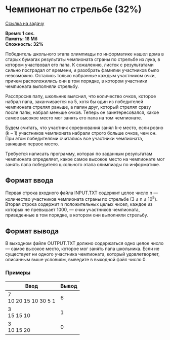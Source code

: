 <h1 class="title">Чемпионат по стрельбе (32%)</h1>
<p><a href="https://acmp.ru/index.asp?main=task&id_task=799" target="_blank">Ссылка на задачу</a></p>
<p><b>Время: 1 сек.<br>Память: 16 Мб<br>Сложность: 32%</b></p>
<p>Победитель школьного этапа олимпиады по информатике нашел дома в старых бумагах результаты чемпионата страны по стрельбе из лука, в котором участвовал его папа. К сожалению, листок с результатами сильно пострадал от времени, и разобрать фамилии участников было невозможно. Остались только набранные каждым участником очки, причем расположились они в том порядке, в котором участники чемпионата выполняли стрельбу.</p>
<p>Расспросив папу, школьник выяснил, что количество очков, которое набрал папа, заканчивается на 5, хотя бы один из победителей чемпионата стрелял раньше, а папин друг, который стрелял сразу после папы, набрал меньше очков. Теперь он заинтересовался, какое самое высокое место мог занять его папа на том чемпионате.</p>
<p>Будем считать, что участник соревнования занял k-е место, если ровно (k – 1) участников чемпионата набрали строго больше очков, чем он. При этом победителями считались все участники чемпионата, занявшие первое место.</p>
<p>Требуется написать программу, которая по заданным результатам чемпионата определяет, какое самое высокое место на чемпионате мог занять папа победителя школьного этапа олимпиады по информатике.</p>
<h2>Формат ввода</h2>
<p class="text">
Первая строка входного файла INPUT.TXT содержит целое число n — количество участников чемпионата страны по стрельбе (3 ≤ n ≤ 10<sup>5</sup>). Вторая строка содержит n положительных целых чисел, каждое из которых не превышает 1000, — очки участников чемпионата, приведенные в том порядке, в котором они выполняли стрельбу.
</p>
<h2>Формат вывода</h2>
<p class=text>
В выходном файле OUTPUT.TXT должно содержаться одно целое число — самое высокое место, которое мог занять папа школьника. Если не существует ни одного участника чемпионата, который удовлетворяет, описанным выше условиям, выведите в выходной файл число 0.
</p>
<h3>Примеры</h3>
<table class="sample-tests">
  <thead>
     <tr>
        <th>Ввод</th>
        <th>Вывод</th>
     </tr>
  </thead>
  <tbody>
     <tr>
        <td>7<br>
            10 20 15 10 30 5 1</td>
        <td>6</td>
     </tr>
     <tr>
        <td>3<br>
            15 15 10</td>
        <td>1</td>
     </tr>
     <tr>
        <td>3<br>
            10 15 20</td>
        <td>0</td>
     </tr>
  </tbody>
</table>